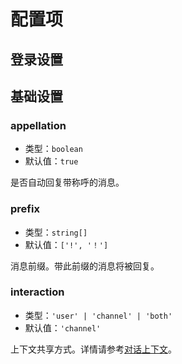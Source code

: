 # 配置项

## 登录设置

<!-- ### markdown

- 类型：`boolean`
- 默认值：`false`

是否以 Markdown 格式回复。 -->

## 基础设置

### appellation

- 类型：`boolean`
- 默认值：`true`

是否自动回复带称呼的消息。

### prefix

- 类型：`string[]`
- 默认值：`['!', '！']`

消息前缀。带此前缀的消息将被回复。

### interaction

- 类型：`'user' | 'channel' | 'both'`
- 默认值：`'channel'`

上下文共享方式。详情请参考[对话上下文](./context.md)。
